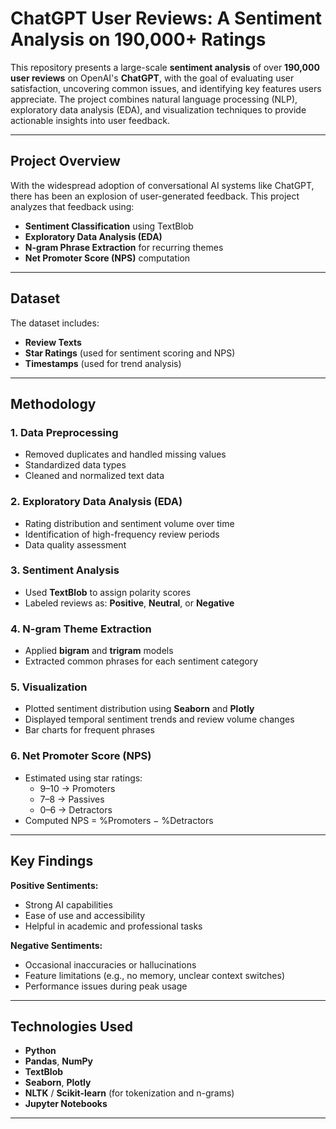 # ChatGPT User Reviews: A Sentiment Analysis on 190,000+ Ratings

This repository presents a large-scale **sentiment analysis** of over **190,000 user reviews** on OpenAI's **ChatGPT**, with the goal of evaluating user satisfaction, uncovering common issues, and identifying key features users appreciate. The project combines natural language processing (NLP), exploratory data analysis (EDA), and visualization techniques to provide actionable insights into user feedback.

---

## Project Overview

With the widespread adoption of conversational AI systems like ChatGPT, there has been an explosion of user-generated feedback. This project analyzes that feedback using:

- **Sentiment Classification** using TextBlob  
- **Exploratory Data Analysis (EDA)**  
- **N-gram Phrase Extraction** for recurring themes  
- **Net Promoter Score (NPS)** computation

---

## Dataset

The dataset includes:
- **Review Texts**  
- **Star Ratings** (used for sentiment scoring and NPS)  
- **Timestamps** (used for trend analysis)

---

## Methodology

### 1. Data Preprocessing
- Removed duplicates and handled missing values
- Standardized data types
- Cleaned and normalized text data

### 2. Exploratory Data Analysis (EDA)
- Rating distribution and sentiment volume over time
- Identification of high-frequency review periods
- Data quality assessment

### 3. Sentiment Analysis
- Used **TextBlob** to assign polarity scores
- Labeled reviews as: **Positive**, **Neutral**, or **Negative**

### 4. N-gram Theme Extraction
- Applied **bigram** and **trigram** models
- Extracted common phrases for each sentiment category

### 5. Visualization
- Plotted sentiment distribution using **Seaborn** and **Plotly**
- Displayed temporal sentiment trends and review volume changes
- Bar charts for frequent phrases

### 6. Net Promoter Score (NPS)
- Estimated using star ratings:
  - 9–10 → Promoters
  - 7–8 → Passives
  - 0–6 → Detractors
- Computed NPS = %Promoters − %Detractors

---

## Key Findings

**Positive Sentiments:**
- Strong AI capabilities
- Ease of use and accessibility
- Helpful in academic and professional tasks

**Negative Sentiments:**
- Occasional inaccuracies or hallucinations
- Feature limitations (e.g., no memory, unclear context switches)
- Performance issues during peak usage

---

## Technologies Used

- **Python**
- **Pandas**, **NumPy**
- **TextBlob**
- **Seaborn**, **Plotly**
- **NLTK** / **Scikit-learn** (for tokenization and n-grams)
- **Jupyter Notebooks**

---
